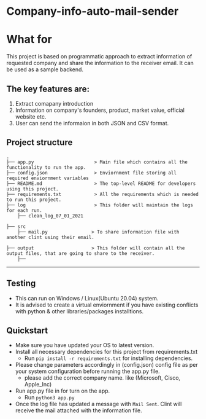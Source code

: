 # Company-info-auto-mail-sender

# What for
This project is based on programmatic approach to extract information of requested company and share the information to the receiver email. It can be used as a sample backend.

## The key features are:
1) Extract comapany introduction
2) Information on company's founders, product, market value, official website etc.
3) User can send the informaion in both JSON and CSV format.


Project structure
------------

    .
    ├── app.py                      > Main file which contains all the functionality to run the app.
    ├── config.json                 > Enviornment file storing all required enviornment variables 
    ├── README.md                   > The top-level README for developers using this project.
    ├── requirements.txt            > All the requirements which is needed to run this project.
    ├── log                         > This folder will maintain the logs for each run.
        ├── clean_log_07_01_2021                
        
    ├── src
        ├── mail.py                > To share information file with another clint using their email.
        
    ├── output                     > This folder will contain all the output files, that are going to share to the receiver.
        ├──                      
        


--------
## Testing

  - This can run on Windows / Linux(Ubuntu 20.04) system.
  - It is advised to create a virtual enviornment if you have existing conflicts with python & other libraries/packages installtions.

## Quickstart

  - Make sure you have updated your OS to latest version.
  - Install all necessary dependencies for this project from requirements.txt
    - Run `pip install -r requirements.txt` for installing dependencies. 
  - Please change parameters accordingly in (config.json) config file as per your system configuration before running the app.py file.
      - please add the correct company name. like (Microsoft, Cisco, Apple_Inc)
  - Run app.py file in for turn on the app.
    - Run `python3 app.py`
  - Once the log file has updated a message with `Mail Sent`. Clint will receive the mail attached with the information file.

